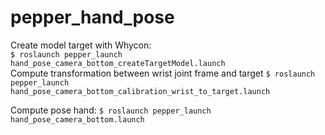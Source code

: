 # pepper_hand_pose


Create model target with Whycon:   
`$ roslaunch pepper_launch hand_pose_camera_bottom_createTargetModel.launch`   
Compute transformation between wrist joint frame and target
`$ roslaunch pepper_launch hand_pose_camera_bottom_calibration_wrist_to_target.launch`

Compute pose hand:
`$ roslaunch pepper_launch hand_pose_camera_bottom.launch`



